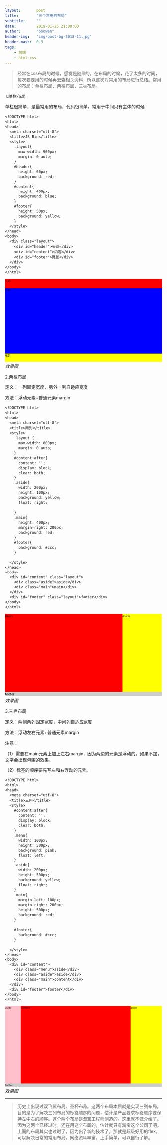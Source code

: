 ```yaml
---
layout:       post
title:        "三个常用的布局"
subtitle:     ""
date:         2019-01-25 21:00:00
author:       "boowen"
header-img:   "img/post-bg-2018-11.jpg"
header-mask:  0.3
tags:
    - 前端
    - html css
---
```

>经常在css布局的时候，感觉是随缘的。在布局的时候，花了太多的时间，每次要要用的时候再去查相关资料，所以这次对常用的布局进行总结。常用的布局：单栏布局、两栏布局、三栏布局。

1.单栏布局

单栏很简单，是最常用的布局，代码很简单。常用于中间只有主体的时候

```
<!DOCTYPE html>
<html>
<head>
  <meta charset="utf-8">
  <title>JS Bin</title>
  <style>
    .layout{
      max-width: 960px;
      margin: 0 auto;
    }
    #header{
      height: 60px;
      background: red;
    }
    #content{
      height: 400px;
      background: blue;
    }
    #footer{
      height: 50px;
      background: yellow;
    }
  </style>
</head>
<body>
  <div class="layout">
    <div id="header">头部</div>
    <div id="content">内容</div>
    <div id="footer">尾部</div>
  </div>
</body>
</html>
```
![](/img/in-post/csslayout/singlayout.png)
*效果图*

2.两栏布局

定义：一列固定宽度，另外一列自适应宽度

方法：浮动元素+普通元素margin

```
<!DOCTYPE html>
<html>
<head>
  <meta charset="utf-8">
  <title>两列</title>
  <style>
    .layout {
      max-width: 800px;
      margin: 0 auto;
    }
    #content:after{
      content: '';
      display: block;
      clear: both;
    }
    .aside{
      width: 200px;
      height: 100px;
      background: yellow;
      float: right;
   
    }
    .main{
      height: 400px;
      margin-right: 200px;
      background: red;
    }
    #footer{
      background: #ccc;
    }
  
  </style>
</head>
<body>
  <div id="content" class="layout">
    <div class="aside">aside</div>
    <div class="main">main</div>
  </div>
  <div id="footer" class="layout">footer</div>
</body>
</html>
```
![](/img/in-post/csslayout/doublelayout.png)
*效果图*

3.三栏布局

定义：两侧两列固定宽度，中间列自适应宽度

方法：浮动左右元素+普通元素margin

注意：

（1）需要在main元素上加上左右margin，因为两边的元素是浮动的。如果不加，文字会出现包围的效果。

（2）标签的顺序要先写左和右浮动的元素。
```
<!DOCTYPE html>
<html>
<head>
  <meta charset="utf-8">
  <title>三列</title>
  <style>
    #content:after{
      content: '';
      display: block;
      clear: both;
    }
    .menu{
      width: 100px;
      height: 500px;
      background: pink;
      float: left;
    }
    .aside{
      width: 200px;
      height: 500px;
      background: yellow;
      float: right;
    }
    .main{
      margin-left: 100px;
      margin-right: 200px;
      height: 500px;
      background: red;
    }
    
    #footer{
      background: #ccc;
    }
  
  </style>
</head>
<body>
  <div id="content">
    <div class="menu">aside</div>
    <div class="aside">aside</div>
    <div class="main">content</div>
  </div>
  <div id="footer">footer</div>
</body>
</html>
```

![](/img/in-post/csslayout/threelayout.png)
*效果图*

---
>历史上出现过双飞翼布局、圣杯布局。这两个布局本质就是实现三列布局。目的是为了解决三列布局的标签顺序的问题，估计是产品要求标签顺序要保持左中右的顺序。这个两个布局是淘宝工程师创造的。这里就不做介绍了。因为这两个已经过时，还在用这个布局的，估计就只有淘宝这个公司了吧。上面的布局其实也过时了，因为出了新的技术了。那就是超级好用的flex，可以解决日常的常用布局。网络资料丰富，上手简单，可以自行了解。
